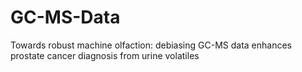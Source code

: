# GC-MS-Data
Towards robust machine olfaction: debiasing GC-MS data enhances prostate cancer diagnosis from urine volatiles
